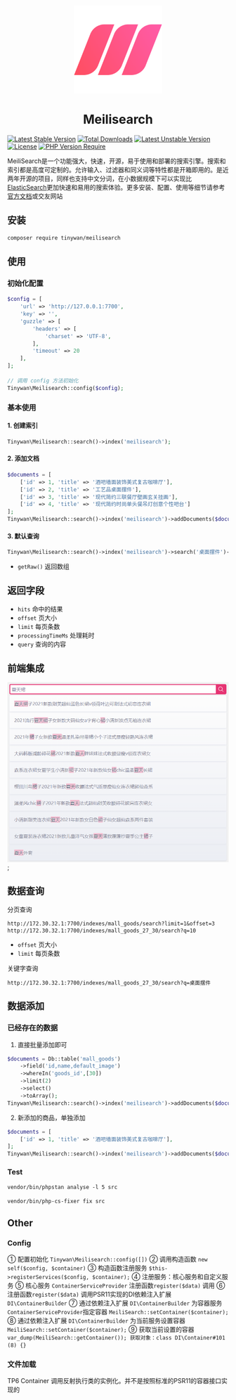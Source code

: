 <p align="center">
  <img src="./logo.svg" alt="Meilisearch" width="200" height="200" />
</p>

<h1 align="center">Meilisearch</h1>

[![Latest Stable Version](http://poser.pugx.org/tinywan/meilisearch/v)](https://packagist.org/packages/tinywan/meilisearch) 
[![Total Downloads](http://poser.pugx.org/tinywan/meilisearch/downloads)](https://packagist.org/packages/tinywan/meilisearch) 
[![Latest Unstable Version](http://poser.pugx.org/tinywan/meilisearch/v/unstable)](https://packagist.org/packages/tinywan/meilisearch) 
[![License](http://poser.pugx.org/tinywan/meilisearch/license)](https://packagist.org/packages/tinywan/meilisearch) 
[![PHP Version Require](http://poser.pugx.org/tinywan/meilisearch/require/php)](https://packagist.org/packages/tinywan/meilisearch)

MeiliSearch是一个功能强大，快速，开源，易于使用和部署的搜索引擎。搜索和索引都是高度可定制的。允许输入、过滤器和同义词等特性都是开箱即用的。是近两年开源的项目，同样也支持中文分词，在小数据规模下可以实现比[ElasticSearch](https://www.elastic.co/cn/elasticsearch/)更加快速和易用的搜索体验。更多安装、配置、使用等细节请参考[官方文档](https://docs.meilisearch.com/)或交友网站

## 安装

```sh
composer require tinywan/meilisearch
```

## 使用

### 初始化配置

```php
$config = [
    'url' => 'http://127.0.0.1:7700',
    'key' => '',
    'guzzle' => [
        'headers' => [
            'charset' => 'UTF-8',
        ],
        'timeout' => 20
    ],
];

// 调用 config 方法初始化
Tinywan\Meilisearch::config($config);
```

### 基本使用

#### 1. 创建索引

```php
Tinywan\Meilisearch::search()->index('meilisearch');
```

#### 2. 添加文档

```php
$documents = [
    ['id' => 1, 'title' => '酒吧墙面装饰美式复古咖啡厅'],
    ['id' => 2, 'title' => '工艺品桌面摆件'],
    ['id' => 3, 'title' => '现代简约三联餐厅壁画玄关挂画'],
    ['id' => 4, 'title' => '现代简约时尚单头餐吊灯创意个性吧台']
];
Tinywan\Meilisearch::search()->index('meilisearch')->addDocuments($documents);
```

#### 3. 默认查询

```php
Tinywan\Meilisearch::search()->index('meilisearch')->search('桌面摆件')->getRaw();
```

- `getRaw()` 返回数组

## 返回字段

- `hits` 命中的结果
- `offset` 页大小
- `limit` 每页条数
- `processingTimeMs` 处理耗时
- `query` 查询的内容

## 前端集成

![demo.png](./demo.png);

## 数据查询

分页查询
```
http://172.30.32.1:7700/indexes/mall_goods/search?limit=1&offset=3
http://172.30.32.1:7700/indexes/mall_goods_27_30/search?q=10
```
- `offset` 页大小
- `limit` 每页条数

关键字查询
```
http://172.30.32.1:7700/indexes/mall_goods_27_30/search?q=桌面摆件
```

## 数据添加

### 已经存在的数据

1. 直接批量添加即可

```php
$documents = Db::table('mall_goods')
    ->field('id,name,default_image')
    ->whereIn('goods_id',[30])
    ->limit(2)
    ->select()
    ->toArray();
Tinywan\Meilisearch::search()->index('meilisearch')->addDocuments($documents);
```

2. 新添加的商品，单独添加

```php
$documents = [
    ['id' => 1, 'title' => '酒吧墙面装饰美式复古咖啡厅'],
];
Tinywan\Meilisearch::search()->index('meilisearch')->addDocuments($documents);
```

### Test

```phpregexp
vendor/bin/phpstan analyse -l 5 src

vendor/bin/php-cs-fixer fix src
```

## Other

### Config

① 配置初始化 `Tinywan\Meilisearch::config([])`
② 调用构造函数 `new self($config, $container)`
③ 构造函数注册服务 `$this->registerServices($config, $container);`
④ 注册服务：核心服务和自定义服务
⑤ 核心服务 `ContainerServiceProvider` 注册函数`register($data)` 调用
⑥ 注册函数`register($data)` 调用PSR11实现的DI依赖注入扩展 `DI\ContainerBuilder`
⑦ 通过依赖注入扩展 `DI\ContainerBuilder` 为容器服务`ContainerServiceProvider`指定容器 `MeiliSearch::setContainer($container);`
⑧ 通过依赖注入扩展 `DI\ContainerBuilder` 为当前服务设置容器 `MeiliSearch::setContainer($container);`
⑨ 获取当前设置的容器 `var_dump(MeiliSearch::getContainer()); 获取对象：class DI\Container#101 (8) {}`

### 文件加载

TP6 Container 调用反射执行类的实例化。并不是按照标准的PSR11的容器接口实现的
